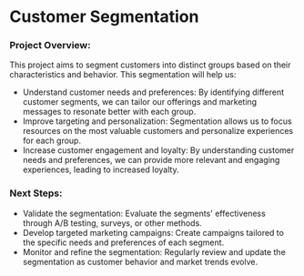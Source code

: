 # Customer Segmentation 
### Project Overview:

This project aims to segment customers into distinct groups based on their characteristics and behavior. This segmentation will help us:

- Understand customer needs and preferences: By identifying different customer segments, we can tailor our offerings and marketing messages to resonate better with each group.
- Improve targeting and personalization: Segmentation allows us to focus resources on the most valuable customers and personalize experiences for each group.
- Increase customer engagement and loyalty: By understanding customer needs and preferences, we can provide more relevant and engaging experiences, leading to increased loyalty.

### Next Steps:

- Validate the segmentation: Evaluate the segments' effectiveness through A/B testing, surveys, or other methods.
- Develop targeted marketing campaigns: Create campaigns tailored to the specific needs and preferences of each segment.
- Monitor and refine the segmentation: Regularly review and update the segmentation as customer behavior and market trends evolve.
